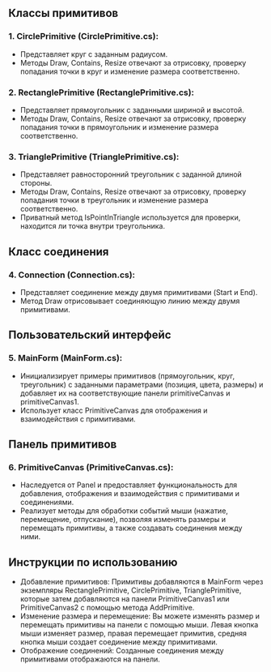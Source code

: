 ## Классы примитивов
### 1. CirclePrimitive (CirclePrimitive.cs):

- Представляет круг с заданным радиусом.
- Методы Draw, Contains, Resize отвечают за отрисовку, проверку попадания точки в круг и изменение размера соответственно.

### 2. RectanglePrimitive (RectanglePrimitive.cs):

- Представляет прямоугольник с заданными шириной и высотой.
- Методы Draw, Contains, Resize отвечают за отрисовку, проверку попадания точки в прямоугольник и изменение размера соответственно.

### 3. TrianglePrimitive (TrianglePrimitive.cs):

- Представляет равносторонний треугольник с заданной длиной стороны.
- Методы Draw, Contains, Resize отвечают за отрисовку, проверку попадания точки в треугольник и изменение размера соответственно.
- Приватный метод IsPointInTriangle используется для проверки, находится ли точка внутри треугольника.
  
## Класс соединения
### 4. Connection (Connection.cs):

- Представляет соединение между двумя примитивами (Start и End).
- Метод Draw отрисовывает соединяющую линию между двумя примитивами.

## Пользовательский интерфейс
### 5. MainForm (MainForm.cs):

- Инициализирует примеры примитивов (прямоугольник, круг, треугольник) с заданными параметрами (позиция, цвета, размеры) и добавляет их на соответствующие панели primitiveCanvas и primitiveCanvas1.
- Использует класс PrimitiveCanvas для отображения и взаимодействия с примитивами.

## Панель примитивов
### 6. PrimitiveCanvas (PrimitiveCanvas.cs):

- Наследуется от Panel и предоставляет функциональность для добавления, отображения и взаимодействия с примитивами и соединениями.
- Реализует методы для обработки событий мыши (нажатие, перемещение, отпускание), позволяя изменять размеры и перемещать примитивы, а также создавать соединения между ними.

## Инструкции по использованию
- Добавление примитивов: Примитивы добавляются в MainForm через экземпляры RectanglePrimitive, CirclePrimitive, TrianglePrimitive, которые затем добавляются на панели PrimitiveCanvas1 или PrimitiveCanvas2 с помощью метода AddPrimitive.
- Изменение размера и перемещение: Вы можете изменять размер и перемещать примитивы на панели с помощью мыши. Левая кнопка мыши изменяет размер, правая перемещает примитив, средняя кнопка мыши создает соединение между примитивами.
- Отображение соединений: Созданные соединения между примитивами отображаются на панели.
